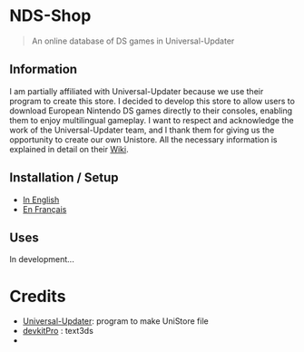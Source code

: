 # NDS-Shop
> An online database of DS games in Universal-Updater

## Information

I am partially affiliated with Universal-Updater because we use their program to create this store. I decided to develop this store to allow users to download European Nintendo DS games directly to their consoles, enabling them to enjoy multilingual gameplay. I want to respect and acknowledge the work of the Universal-Updater team, and I thank them for giving us the opportunity to create our own Unistore. All the necessary information is explained in detail on their [Wiki](https://github.com/Universal-Team/Universal-Updater/wiki).


## Installation / Setup

- [In English](https://github.com/TheRinzler65/NDS-Shop/blob/main/tutorial/English.md)
- [En Français](https://github.com/TheRinzler65/NDS-Shop/blob/main/tutorial/Français.md)


## Uses

In development...


# Credits

- [Universal-Updater](https://github.com/Universal-Team/Universal-Updater): program to make UniStore file
- [devkitPro](https://github.com/devkitPro) : text3ds
- 